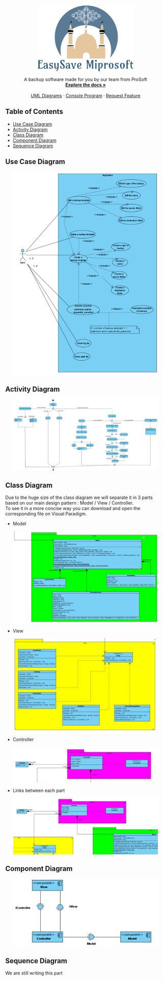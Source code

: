 
<!-- PROJECT LOGO -->
<br />
<p align="center">
  <a href="https://github.com/5c0rp264/C-Project">
    <img src="https://github.com/5c0rp264/C-Project/blob/main/CODE%20Livrable%201/logo.png" alt="Logo" width="300" height="206">
  </a>

  <p align="center">
    A backup software made for you by our team from ProSoft
    <br />
    <a href="https://github.com/5c0rp264/C-Project"><strong>Explore the docs »</strong></a>
    <br />
    <br />
    <a href="https://github.com/5c0rp264/C-Project/tree/main/Diagrammes">UML Diagrams</a>
    ·
    <a href="https://github.com/5c0rp264/C-Project/tree/main/CODE%20Livrable%201">Console Program</a>
    ·
    <a href="https://github.com/5c0rp264/C-Project/issues">Request Feature</a>
  </p>
</p>



<!-- TABLE OF CONTENTS -->
## Table of Contents

* [Use Case Diagram](#use-case-diagram)
* [Activity Diagram](#activity-diagram)
* [Class Diagram](#class-diagram)
* [Component Diagram](#component-diagram)
* [Sequence Diagram](#sequence-diagram)

<!-- ABOUT THE PROJECT -->
## Use Case Diagram

<img src="https://github.com/5c0rp264/C-Project/blob/main/Diagrammes/use_case.png" alt="Logo" style="width:90%;margin-left:5%;">

## Activity Diagram

<img src="https://github.com/5c0rp264/C-Project/blob/main/Diagrammes/activity.png" alt="Logo" style="width:90%;margin-left:5%;">

## Class Diagram

<!-- [![Product Name Screen Shot][product-screenshot]](https://example.com) -->
Due to the huge size of the class diagram we will separate it in 3 parts based on our main design pattern : Model / View / Controller.  
To see it in a more concise way you can download and open the corresponding file on Visual Paradigm.

* Model

<img src="https://github.com/5c0rp264/C-Project/blob/main/Diagrammes/model.png" alt="Model" style="width:90%;margin-left:5%;">

* View

<img src="https://github.com/5c0rp264/C-Project/blob/main/Diagrammes/view.png" alt="View" style="width:90%;margin-left:5%;">

* Controller

<img src="https://github.com/5c0rp264/C-Project/blob/main/Diagrammes/controller.png" alt="Controller" style="width:90%;margin-left:5%;">

* Links between each part

<img src="https://github.com/5c0rp264/C-Project/blob/main/Diagrammes/relations-mvc.png" alt="Links between MVC parts" style="width:90%;margin-left:5%;">


## Component Diagram

<img src="https://github.com/5c0rp264/C-Project/blob/main/Diagrammes/component.png" alt="Logo" style="width:90%;margin-left:5%;">


## Sequence Diagram

<!-- [![Product Name Screen Shot][product-screenshot]](https://example.com) -->
We are still writing this part
